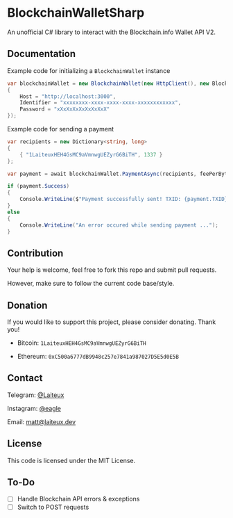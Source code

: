 # BlockchainWalletSharp
An unofficial C# library to interact with the Blockchain.info Wallet API V2.

## Documentation
Example code for initializing a `BlockchainWallet` instance
```cs
var blockchainWallet = new BlockchainWallet(new HttpClient(), new BlockchainWalletConfiguration
{
    Host = "http://localhost:3000",
    Identifier = "xxxxxxxx-xxxx-xxxx-xxxx-xxxxxxxxxxxx",
    Password = "xXxXxXxXxXxXxXxX"
});
```

Example code for sending a payment
```cs
var recipients = new Dictionary<string, long>
{
    { "1LaiteuxHEH4GsMC9aVmnwgUEZyrG6BiTH", 1337 }
};

var payment = await blockchainWallet.PaymentAsync(recipients, feePerByte: 50);

if (payment.Success)
{
    Console.WriteLine($"Payment successfully sent! TXID: {payment.TXID}");
}
else
{
    Console.WriteLine("An error occured while sending payment ...");
}
```

## Contribution
Your help is welcome, feel free to fork this repo and submit pull requests.

However, make sure to follow the current code base/style.

## Donation
If you would like to support this project, please consider donating. Thank you!

- Bitcoin: `1LaiteuxHEH4GsMC9aVmnwgUEZyrG6BiTH`

- Ethereum: `0xC500a6777dB9948c257e7841a987027D5E5d0E5B`

## Contact
Telegram: [@Laiteux](https://t.me/Laiteux)

Instagram: [@eagle](https://instagr.am/eagle)

Email: matt@laiteux.dev

## License
This code is licensed under the MIT License.

## To-Do
- [ ] Handle Blockchain API errors & exceptions
- [ ] Switch to POST requests
